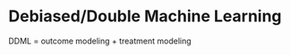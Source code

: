 # **Debiased/Double Machine Learning**

<div class="highlight-section">
DDML = outcome modeling + treatment modeling
</div>